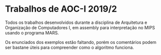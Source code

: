 # Trabalhos de AOC-I 2019/2

Todos os trabalhos desenvolvidos durante a disciplina de Arquitetura e Organização de Computadores I, em assembly para interpretação no MIPS usando o programa MARS. 

Os enunciados dos exemplos estão faltando, porém os comentários podem ser bastane úteis para compreender como o algoritmo funciona.
